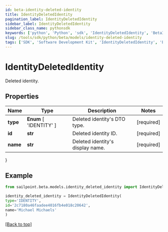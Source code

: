 ```yaml
---
id: beta-identity-deleted-identity
title: IdentityDeletedIdentity
pagination_label: IdentityDeletedIdentity
sidebar_label: IdentityDeletedIdentity
sidebar_class_name: pythonsdk
keywords: ['python', 'Python', 'sdk', 'IdentityDeletedIdentity', 'BetaIdentityDeletedIdentity'] 
slug: /tools/sdk/python/beta/models/identity-deleted-identity
tags: ['SDK', 'Software Development Kit', 'IdentityDeletedIdentity', 'BetaIdentityDeletedIdentity']
---
```


# IdentityDeletedIdentity

Deleted identity.

## Properties

Name | Type | Description | Notes
------------ | ------------- | ------------- | -------------
**type** |  **Enum** [  'IDENTITY' ] | Deleted identity's DTO type. | [required]
**id** | **str** | Deleted identity ID. | [required]
**name** | **str** | Deleted identity's display name. | [required]
}

## Example

```python
from sailpoint.beta.models.identity_deleted_identity import IdentityDeletedIdentity

identity_deleted_identity = IdentityDeletedIdentity(
type='IDENTITY',
id='2c7180a46faadee4016fb4e018c20642',
name='Michael Michaels'
)

```
[[Back to top]](#) 

